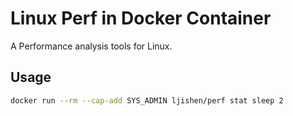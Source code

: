 # Linux Perf in Docker Container

A Performance analysis tools for Linux.


## Usage

```bash
docker run --rm --cap-add SYS_ADMIN ljishen/perf stat sleep 2
```
